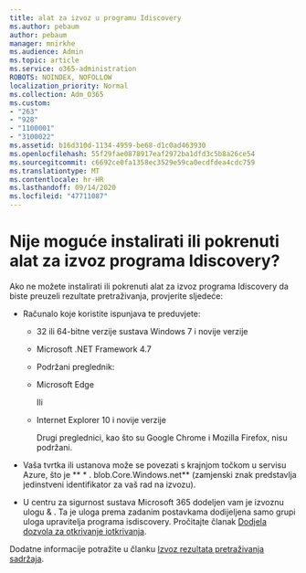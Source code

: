 ```yaml
---
title: alat za izvoz u programu Idiscovery
ms.author: pebaum
author: pebaum
manager: mnirkhe
ms.audience: Admin
ms.topic: article
ms.service: o365-administration
ROBOTS: NOINDEX, NOFOLLOW
localization_priority: Normal
ms.collection: Adm_O365
ms.custom:
- "263"
- "928"
- "1100001"
- "3100022"
ms.assetid: b16d310d-1134-4959-be68-d1c0ad463930
ms.openlocfilehash: 55f29fae0878917eaf2972ba1dfd3c5b8a26ce54
ms.sourcegitcommit: c6692ce0fa1358ec3529e59ca0ecdfdea4cdc759
ms.translationtype: MT
ms.contentlocale: hr-HR
ms.lasthandoff: 09/14/2020
ms.locfileid: "47711087"
---
```

# <a name="cant-install-or-run-the-ediscovery-export-tool"></a>Nije moguće instalirati ili pokrenuti alat za izvoz programa Idiscovery?

Ako ne možete instalirati ili pokrenuti alat za izvoz programa Idiscovery da biste preuzeli rezultate pretraživanja, provjerite sljedeće:
  
- Računalo koje koristite ispunjava te preduvjete:

  - 32 ili 64-bitne verzije sustava Windows 7 i novije verzije

  - Microsoft .NET Framework 4.7

  - Podržani preglednik:

  - Microsoft Edge

    Ili

  - Internet Explorer 10 i novije verzije

    Drugi preglednici, kao što su Google Chrome i Mozilla Firefox, nisu podržani.

- Vaša tvrtka ili ustanova može se povezati s krajnjom točkom u servisu Azure, što je ** \* . blob.Core.Windows.net** (zamjenski znak predstavlja jedinstveni identifikator za vaš rad na izvozu).

- U centru za sigurnost sustava Microsoft 365 dodeljen vam je izvoznu ulogu &amp; . Ta je uloga prema zadanim postavkama dodijeljena samo grupi uloga upravitelja programa isdiscovery. Pročitajte članak [Dodjela dozvola za otkrivanje iotkrivanja](https://docs.microsoft.com/microsoft-365/compliance/assign-ediscovery-permissions).

Dodatne informacije potražite u članku [Izvoz rezultata pretraživanja sadržaja](https://docs.microsoft.com/microsoft-365/compliance/export-search-results).
  